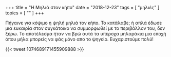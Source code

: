 +++
title = "Η Μηλιά στον κήπο"
date = "2018-12-23"
tags = [ "μηλιές" ]
topics = [ "" ]
+++

Πήγαινε για κόψιμο η ψηλή μηλιά τον κήπο. Το κατάλαβε; ή απλά έδωσε μια ευκαιρία στον συγκάτοικο να συμμορφωθεί με το περιβάλλον του, δεν ξέρω. Το αποτέλεσμα ήταν να βρώ αυτά τα υπέροχα μηλαράκια μια εποχή όπου μήλα μπορείς να φάς μόνο απο το ψηγείο. Ευχαριστούμε πολύ!

{{< tweet 1074689171455909888 >}}
